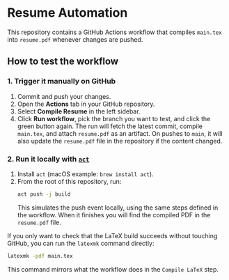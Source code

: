 # Resume Automation

This repository contains a GitHub Actions workflow that compiles `main.tex` into `resume.pdf` whenever changes are pushed.

## How to test the workflow

### 1. Trigger it manually on GitHub
1. Commit and push your changes.
2. Open the **Actions** tab in your GitHub repository.
3. Select **Compile Resume** in the left sidebar.
4. Click **Run workflow**, pick the branch you want to test, and click the green button again. The run will fetch the latest commit, compile `main.tex`, and attach `resume.pdf` as an artifact. On pushes to `main`, it will also update the `resume.pdf` file in the repository if the content changed.

### 2. Run it locally with [`act`](https://github.com/nektos/act)
1. Install `act` (macOS example: `brew install act`).
2. From the root of this repository, run:
   ```bash
   act push -j build
   ```
   This simulates the push event locally, using the same steps defined in the workflow. When it finishes you will find the compiled PDF in the `resume.pdf` file.

If you only want to check that the LaTeX build succeeds without touching GitHub, you can run the `latexmk` command directly:

```bash
latexmk -pdf main.tex
```

This command mirrors what the workflow does in the `Compile LaTeX` step.
